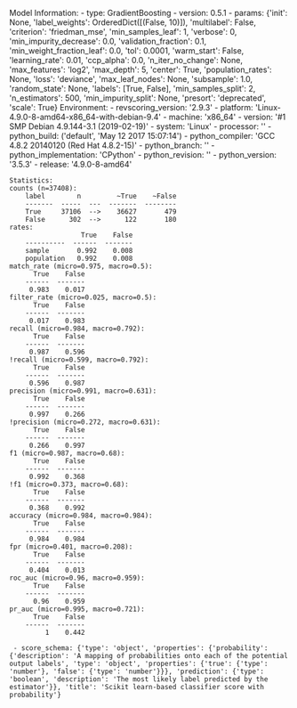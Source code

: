 Model Information:
	 - type: GradientBoosting
	 - version: 0.5.1
	 - params: {'init': None, 'label_weights': OrderedDict([(False, 10)]), 'multilabel': False, 'criterion': 'friedman_mse', 'min_samples_leaf': 1, 'verbose': 0, 'min_impurity_decrease': 0.0, 'validation_fraction': 0.1, 'min_weight_fraction_leaf': 0.0, 'tol': 0.0001, 'warm_start': False, 'learning_rate': 0.01, 'ccp_alpha': 0.0, 'n_iter_no_change': None, 'max_features': 'log2', 'max_depth': 5, 'center': True, 'population_rates': None, 'loss': 'deviance', 'max_leaf_nodes': None, 'subsample': 1.0, 'random_state': None, 'labels': [True, False], 'min_samples_split': 2, 'n_estimators': 500, 'min_impurity_split': None, 'presort': 'deprecated', 'scale': True}
	Environment:
	 - revscoring_version: '2.9.3'
	 - platform: 'Linux-4.9.0-8-amd64-x86_64-with-debian-9.4'
	 - machine: 'x86_64'
	 - version: '#1 SMP Debian 4.9.144-3.1 (2019-02-19)'
	 - system: 'Linux'
	 - processor: ''
	 - python_build: ('default', 'May 12 2017 15:07:14')
	 - python_compiler: 'GCC 4.8.2 20140120 (Red Hat 4.8.2-15)'
	 - python_branch: ''
	 - python_implementation: 'CPython'
	 - python_revision: ''
	 - python_version: '3.5.3'
	 - release: '4.9.0-8-amd64'
	
	Statistics:
	counts (n=37408):
		label        n         ~True    ~False
		-------  -----  ---  -------  --------
		True     37106  -->    36627       479
		False      302  -->      122       180
	rates:
		              True    False
		----------  ------  -------
		sample       0.992    0.008
		population   0.992    0.008
	match_rate (micro=0.975, macro=0.5):
		  True    False
		------  -------
		 0.983    0.017
	filter_rate (micro=0.025, macro=0.5):
		  True    False
		------  -------
		 0.017    0.983
	recall (micro=0.984, macro=0.792):
		  True    False
		------  -------
		 0.987    0.596
	!recall (micro=0.599, macro=0.792):
		  True    False
		------  -------
		 0.596    0.987
	precision (micro=0.991, macro=0.631):
		  True    False
		------  -------
		 0.997    0.266
	!precision (micro=0.272, macro=0.631):
		  True    False
		------  -------
		 0.266    0.997
	f1 (micro=0.987, macro=0.68):
		  True    False
		------  -------
		 0.992    0.368
	!f1 (micro=0.373, macro=0.68):
		  True    False
		------  -------
		 0.368    0.992
	accuracy (micro=0.984, macro=0.984):
		  True    False
		------  -------
		 0.984    0.984
	fpr (micro=0.401, macro=0.208):
		  True    False
		------  -------
		 0.404    0.013
	roc_auc (micro=0.96, macro=0.959):
		  True    False
		------  -------
		  0.96    0.959
	pr_auc (micro=0.995, macro=0.721):
		  True    False
		------  -------
		     1    0.442
	
	 - score_schema: {'type': 'object', 'properties': {'probability': {'description': 'A mapping of probabilities onto each of the potential output labels', 'type': 'object', 'properties': {'true': {'type': 'number'}, 'false': {'type': 'number'}}}, 'prediction': {'type': 'boolean', 'description': 'The most likely label predicted by the estimator'}}, 'title': 'Scikit learn-based classifier score with probability'}

